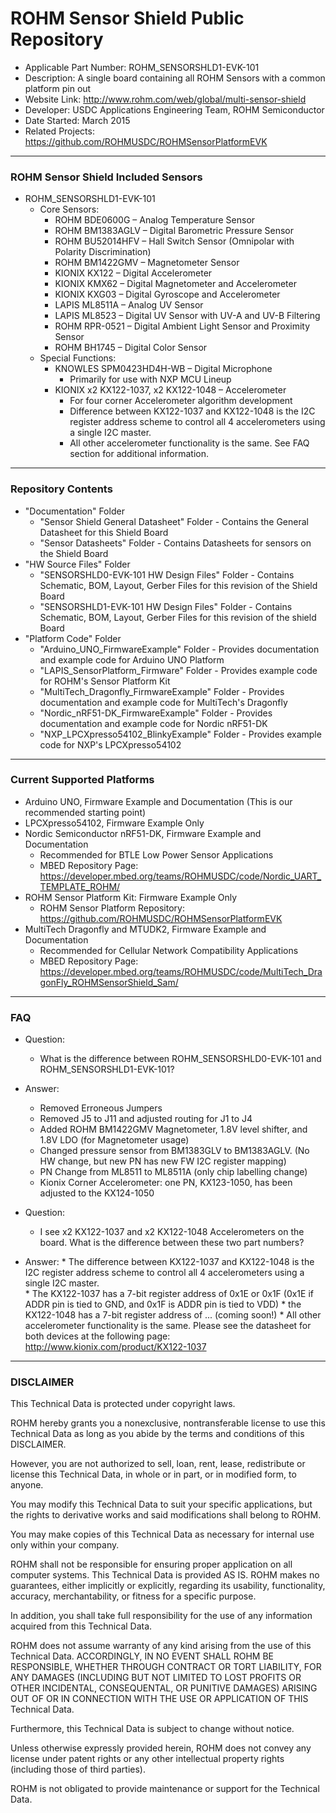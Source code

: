 # ROHM Sensor Shield Public Repository
* Applicable Part Number: ROHM_SENSORSHLD1-EVK-101
* Description:  A single board containing all ROHM Sensors with a common platform pin out
* Website Link: http://www.rohm.com/web/global/multi-sensor-shield
* Developer: USDC Applications Engineering Team, ROHM Semiconductor
* Date Started: March 2015
* Related Projects: https://github.com/ROHMUSDC/ROHMSensorPlatformEVK

----
### ROHM Sensor Shield Included Sensors
* ROHM_SENSORSHLD1-EVK-101
  * Core Sensors:
    * ROHM BDE0600G – Analog Temperature Sensor
    * ROHM BM1383AGLV – Digital Barometric Pressure Sensor
    * ROHM BU52014HFV – Hall Switch Sensor (Omnipolar with Polarity Discrimination)
    * ROHM BM1422GMV – Magnetometer Sensor
    * KIONIX KX122 – Digital Accelerometer
    * KIONIX KMX62 – Digital Magnetometer and Accelerometer
    * KIONIX KXG03 – Digital Gyroscope and Accelerometer
    * LAPIS ML8511A – Analog UV Sensor
    * LAPIS ML8523 – Digital UV Sensor with UV-A and UV-B Filtering
    * ROHM RPR-0521 – Digital Ambient Light Sensor and Proximity Sensor
    * ROHM BH1745 – Digital Color Sensor
  * Special Functions:
    * KNOWLES SPM0423HD4H-WB – Digital Microphone
      * Primarily for use with NXP MCU Lineup
    * KIONIX x2 KX122-1037, x2 KX122-1048 – Accelerometer
      * For four corner Accelerometer algorithm development
      * Difference between KX122-1037 and KX122-1048 is the I2C register address scheme to control all 4 accelerometers using a single I2C master.  
	  * All other accelerometer functionality is the same.  See FAQ section for additional information.

----
### Repository Contents
* "Documentation" Folder
  * "Sensor Shield General Datasheet" Folder - Contains the General Datasheet for this Shield Board
  * "Sensor Datasheets" Folder - Contains Datasheets for sensors on the Shield Board
* "HW Source Files" Folder 
  * "SENSORSHLD0-EVK-101 HW Design Files" Folder - Contains Schematic, BOM, Layout, Gerber Files for this revision of the Shield Board
  * "SENSORSHLD1-EVK-101 HW Design Files" Folder - Contains Schematic, BOM, Layout, Gerber Files for this revision of the shield Board
* "Platform Code" Folder
  * "Arduino_UNO_FirmwareExample" Folder - Provides documentation and example code for Arduino UNO Platform
  * "LAPIS_SensorPlatform_Firmware" Folder - Provides example code for ROHM's Sensor Platform Kit
  * "MultiTech_Dragonfly_FirmwareExample" Folder - Provides documentation and example code for MultiTech's Dragonfly
  * "Nordic_nRF51-DK_FirmwareExample" Folder - Provides documentation and example code for Nordic nRF51-DK
  * "NXP_LPCXpresso54102_BlinkyExample" Folder - Provides example code for NXP's LPCXpresso54102

----
### Current Supported Platforms
* Arduino UNO, Firmware Example and Documentation (This is our recommended starting point)
* LPCXpresso54102, Firmware Example Only
* Nordic Semiconductor nRF51-DK, Firmware Example and Documentation 
	*  Recommended for BTLE Low Power Sensor Applications
    *  MBED Repository Page: https://developer.mbed.org/teams/ROHMUSDC/code/Nordic_UART_TEMPLATE_ROHM/
* ROHM Sensor Platform Kit: Firmware Example  Only
	*  ROHM Sensor Platform Repository: https://github.com/ROHMUSDC/ROHMSensorPlatformEVK
* MultiTech Dragonfly and MTUDK2, Firmware Example and Documentation
	*  Recommended for Cellular Network Compatibility Applications
    *  MBED Repository Page: https://developer.mbed.org/teams/ROHMUSDC/code/MultiTech_DragonFly_ROHMSensorShield_Sam/

----
### FAQ
* Question:
	* What is the difference between ROHM_SENSORSHLD0-EVK-101 and ROHM_SENSORSHLD1-EVK-101?
* Answer:
	* Removed Erroneous Jumpers
	* Removed J5 to J11 and adjusted routing for J1 to J4
	* Added ROHM BM1422GMV Magnetometer, 1.8V level shifter, and 1.8V LDO (for Magnetometer usage)
	* Changed pressure sensor from BM1383GLV to BM1383AGLV.  (No HW change, but new PN has new FW I2C register mapping)
	* PN Change from ML8511 to ML8511A (only chip labelling change)
	* Kionix Corner Accelerometer: one PN, KX123-1050, has been adjusted to the KX124-1050
	
* Question:
	* I see x2 KX122-1037 and x2 KX122-1048 Accelerometers on the board.  What is the difference between these two part numbers?
* Answer: 
	  * The difference between KX122-1037 and KX122-1048 is the I2C register address scheme to control all 4 accelerometers using a single I2C master.  
	  * The KX122-1037 has a 7-bit register address of 0x1E or 0x1F (0x1E if ADDR pin is tied to GND, and 0x1F is ADDR pin is tied to VDD)
	  * the KX122-1048 has a 7-bit register address of ... (coming soon!)
	  * All other accelerometer functionality is the same.  Please see the datasheet for both devices at the following page: http://www.kionix.com/product/KX122-1037
	
----
### DISCLAIMER
This Technical Data is protected under copyright laws.

ROHM hereby grants you a nonexclusive, nontransferable license to use this Technical Data 
as long as you abide by the terms and conditions of this DISCLAIMER. 

However, you are not authorized to sell, loan, rent, lease, redistribute or license this Technical Data, 
in whole or in part, or in modified form, to anyone.

You may modify this Technical Data to suit your specific applications, 
but the rights to derivative works and said modifications shall belong to ROHM. 

You may make copies of this Technical Data as necessary for internal use only within your company.

ROHM shall not be responsible for ensuring proper application on all computer systems.
This Technical Data is provided AS IS. ROHM makes no guarantees, either implicitly or explicitly, 
regarding its usability, functionality, accuracy, merchantability, or fitness for a specific purpose.

In addition, you shall take full responsibility for the use of any information acquired from this Technical Data. 

ROHM does not assume warranty of any kind arising from the use of this Technical Data. ACCORDINGLY, 
IN NO EVENT SHALL ROHM BE RESPONSIBLE, WHETHER THROUGH CONTRACT OR TORT LIABILITY, 
FOR ANY DAMAGES (INCLUDING BUT NOT LIMITED TO LOST PROFITS OR OTHER INCIDENTAL, CONSEQUENTAL, 
OR PUNITIVE DAMAGES) ARISING OUT OF OR IN CONNECTION WITH THE USE OR APPLICATION OF THIS Technical Data.

Furthermore, this Technical Data is subject to change without notice.

Unless otherwise expressly provided herein, ROHM does not convey any license under patent rights 
or any other intellectual property rights (including those of third parties).

ROHM is not obligated to provide maintenance or support for the Technical Data.
